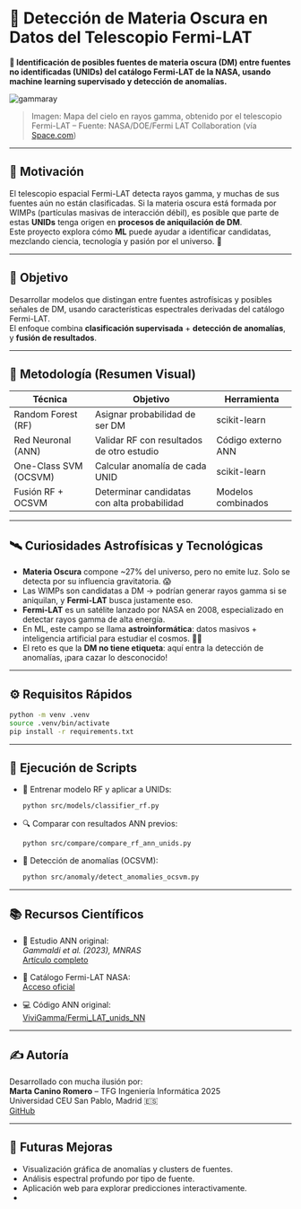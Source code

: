 # 💫 Detección de Materia Oscura en Datos del Telescopio Fermi-LAT

**🚀 Identificación de posibles fuentes de materia oscura (DM) entre fuentes no identificadas (UNIDs) del catálogo Fermi-LAT de la NASA, usando machine learning supervisado y detección de anomalías.**

![gammaray](https://github.com/user-attachments/assets/5078f5bc-c02c-4f11-965b-705af6074f52)

> Imagen: Mapa del cielo en rayos gamma, obtenido por el telescopio Fermi-LAT – Fuente: NASA/DOE/Fermi LAT Collaboration (vía [Space.com](https://www.space.com/22466-nasa-fermi-telescope-photos-gamma-rays.html))

---

## 🌌 Motivación

El telescopio espacial Fermi-LAT detecta rayos gamma, y muchas de sus fuentes aún no están clasificadas. Si la materia oscura está formada por WIMPs (partículas masivas de interacción débil), es posible que parte de estas **UNIDs** tenga origen en **procesos de aniquilación de DM**.  
Este proyecto explora cómo **ML** puede ayudar a identificar candidatas, mezclando ciencia, tecnología y pasión por el universo. 🌠

---

## 🎯 Objetivo

Desarrollar modelos que distingan entre fuentes astrofísicas y posibles señales de DM, usando características espectrales derivadas del catálogo Fermi-LAT.  
El enfoque combina **clasificación supervisada** + **detección de anomalías**, y **fusión de resultados**.

---

## 🧩 Metodología (Resumen Visual)

| Técnica                  | Objetivo                                    | Herramienta         |
|-------------------------|---------------------------------------------|---------------------|
| Random Forest (RF)      | Asignar probabilidad de ser DM              | scikit-learn        |
| Red Neuronal (ANN)      | Validar RF con resultados de otro estudio   | Código externo ANN  |
| One-Class SVM (OCSVM)   | Calcular anomalía de cada UNID              | scikit-learn        |
| Fusión RF + OCSVM       | Determinar candidatas con alta probabilidad | Modelos combinados  |

---

## 🛰️ Curiosidades Astrofísicas y Tecnológicas

- **Materia Oscura** compone ~27% del universo, pero no emite luz. Solo se detecta por su influencia gravitatoria. 😱
- Las WIMPs son candidatas a DM → podrían generar rayos gamma si se aniquilan, y **Fermi-LAT** busca justamente eso.
- **Fermi-LAT** es un satélite lanzado por NASA en 2008, especializado en detectar rayos gamma de alta energía.
- En ML, este campo se llama **astroinformática**: datos masivos + inteligencia artificial para estudiar el cosmos. 💫🧠
- El reto es que la **DM no tiene etiqueta**: aquí entra la detección de anomalías, ¡para cazar lo desconocido!

---

## ⚙️ Requisitos Rápidos

```bash
python -m venv .venv
source .venv/bin/activate
pip install -r requirements.txt
```

---

## 🚀 Ejecución de Scripts

- 🧠 Entrenar modelo RF y aplicar a UNIDs:
  ```bash
  python src/models/classifier_rf.py
  ```
- 🔍 Comparar con resultados ANN previos:
  ```bash
  python src/compare/compare_rf_ann_unids.py
  ```
- 🚨 Detección de anomalías (OCSVM):
  ```bash
  python src/anomaly/detect_anomalies_ocsvm.py
  ```

---

## 📚 Recursos Científicos

- 📄 Estudio ANN original:  
  *Gammaldi et al. (2023), MNRAS*  
  [Artículo completo](https://academic.oup.com/mnras/article/520/1/1348/6987092)

- 🔭 Catálogo Fermi-LAT NASA:  
  [Acceso oficial](https://fermi.gsfc.nasa.gov/ssc/data/access/)

- 💻 Código ANN original:  
  [ViviGamma/Fermi_LAT_unids_NN](https://github.com/ViviGamma/Fermi_LAT_unids_NN)

---

## ✍️ Autoría

Desarrollado con mucha ilusión por:  
**Marta Canino Romero** – TFG Ingeniería Informática 2025  
Universidad CEU San Pablo, Madrid 🇪🇸  
[GitHub](https://github.com/martacanirome4)

---

## 🌠 Futuras Mejoras

- Visualización gráfica de anomalías y clusters de fuentes.
- Análisis espectral profundo por tipo de fuente.
- Aplicación web para explorar predicciones interactivamente.
- 

